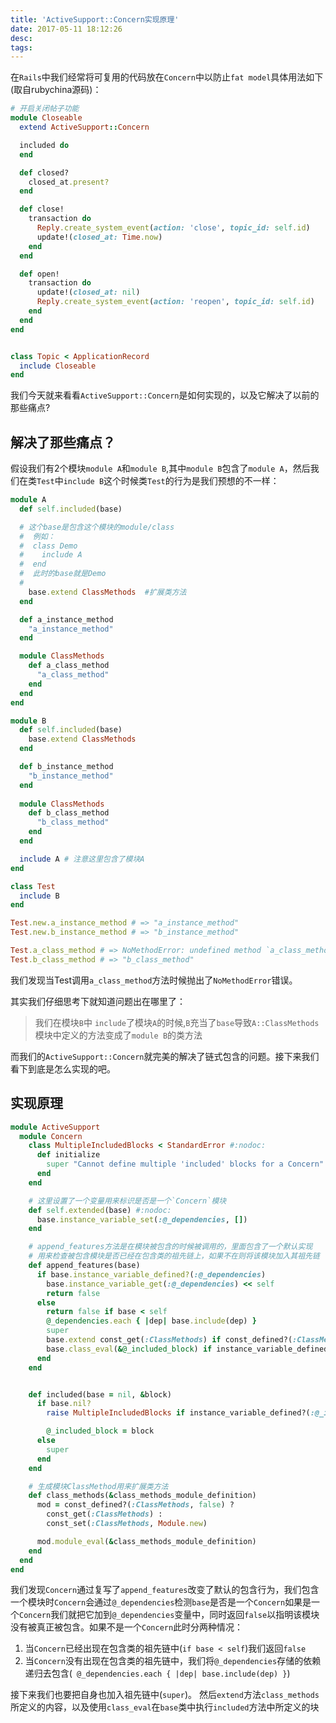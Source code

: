 ```yaml
---
title: 'ActiveSupport::Concern实现原理'
date: 2017-05-11 18:12:26
desc:
tags:
---
```

在`Rails`中我们经常将可复用的代码放在`Concern`中以防止`fat model`具体用法如下(取自rubychina源码)：
```ruby
# 开启关闭帖子功能
module Closeable
  extend ActiveSupport::Concern

  included do
  end

  def closed?
    closed_at.present?
  end

  def close!
    transaction do
      Reply.create_system_event(action: 'close', topic_id: self.id)
      update!(closed_at: Time.now)
    end
  end

  def open!
    transaction do
      update!(closed_at: nil)
      Reply.create_system_event(action: 'reopen', topic_id: self.id)
    end
  end
end


class Topic < ApplicationRecord
  include Closeable
end
```

我们今天就来看看`ActiveSupport::Concern`是如何实现的，以及它解决了以前的那些痛点?

<!-- more -->


## 解决了那些痛点？
  假设我们有2个模块`module A`和`module B`,其中`module B`包含了`module A`，然后我们在类`Test`中`include B`这个时候类`Test`的行为是我们预想的不一样：
  ```ruby
  module A
    def self.included(base)

    # 这个base是包含这个模块的module/class
    #  例如：
    #  class Demo
    #    include A
    #  end
    #  此时的base就是Demo
    # 
      base.extend ClassMethods  #扩展类方法
    end

    def a_instance_method
      "a_instance_method"
    end

    module ClassMethods
      def a_class_method
        "a_class_method"
      end
    end
  end

  module B
    def self.included(base)
      base.extend ClassMethods
    end

    def b_instance_method
      "b_instance_method"
    end
    
    module ClassMethods
      def b_class_method
        "b_class_method"
      end
    end

    include A # 注意这里包含了模块A
  end

  class Test
    include B
  end

  Test.new.a_instance_method # => "a_instance_method"
  Test.new.b_instance_method # => "b_instance_method"

  Test.a_class_method # => NoMethodError: undefined method `a_class_method' for Test:Class
  Test.b_class_method # => "b_class_method"
  ```
  我们发现当Test调用`a_class_method`方法时候抛出了`NoMethodError`错误。

  其实我们仔细思考下就知道问题出在哪里了：
  > 我们在模块`B`中 `include`了模块`A`的时候,`B`充当了`base`导致`A::ClassMethods`模块中定义的方法变成了`module B`的类方法

  而我们的`ActiveSupport::Concern`就完美的解决了链式包含的问题。接下来我们看下到底是怎么实现的吧。

  ## 实现原理
  ```ruby
  module ActiveSupport
    module Concern
      class MultipleIncludedBlocks < StandardError #:nodoc:
        def initialize
          super "Cannot define multiple 'included' blocks for a Concern"
        end
      end

      # 这里设置了一个变量用来标识是否是一个`Concern`模块
      def self.extended(base) #:nodoc:
        base.instance_variable_set(:@_dependencies, [])
      end

      # append_features方法是在模块被包含的时候被调用的，里面包含了一个默认实现
      # 用来检查被包含模块是否已经在包含类的祖先链上，如果不在则将该模块加入其祖先链
      def append_features(base)
        if base.instance_variable_defined?(:@_dependencies)
          base.instance_variable_get(:@_dependencies) << self
          return false
        else
          return false if base < self
          @_dependencies.each { |dep| base.include(dep) }
          super
          base.extend const_get(:ClassMethods) if const_defined?(:ClassMethods)
          base.class_eval(&@_included_block) if instance_variable_defined?(:@_included_block)
        end
      end


      def included(base = nil, &block)
        if base.nil?
          raise MultipleIncludedBlocks if instance_variable_defined?(:@_included_block)

          @_included_block = block
        else
          super
        end
      end

      # 生成模块ClassMethod用来扩展类方法
      def class_methods(&class_methods_module_definition)
        mod = const_defined?(:ClassMethods, false) ?
          const_get(:ClassMethods) :
          const_set(:ClassMethods, Module.new)

        mod.module_eval(&class_methods_module_definition)
      end
    end
  end
```
我们发现`Concern`通过复写了`append_features`改变了默认的包含行为，我们包含一个模块时`Concern`会通过`@_dependencies`检测`base`是否是一个`Concern`如果是一个`Concern`我们就把它加到`@_dependencies`变量中，同时返回`false`以指明该模块没有被真正被包含。如果不是一个`Concern`此时分两种情况：
1. 当`Concern`已经出现在包含类的祖先链中(`if base < self`)我们返回`false`
2. 当`Concern`没有出现在包含类的祖先链中，我们将`@_dependencies`存储的依赖递归去包含(` @_dependencies.each { |dep| base.include(dep) }`)

接下来我们也要把自身也加入祖先链中(`super`)。
然后`extend`方法`class_methods`所定义的内容，以及使用`class_eval`在`base`类中执行`included`方法中所定义的块
